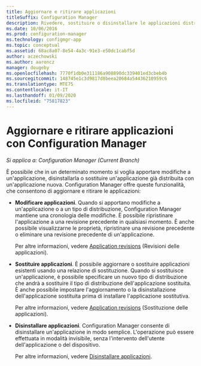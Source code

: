 ```yaml
---
title: Aggiornare e ritirare applicazioni
titleSuffix: Configuration Manager
description: Rivedere, sostituire o disinstallare le applicazioni distribuite con Configuration Manager.
ms.date: 10/06/2016
ms.prod: configuration-manager
ms.technology: configmgr-app
ms.topic: conceptual
ms.assetid: 68ac8a07-8e54-4a3c-91e3-e50dc1cabf5d
author: aczechowski
ms.author: aaroncz
manager: dougeby
ms.openlocfilehash: 7770f1db0e311186a908890dc339401ed3cbeb4b
ms.sourcegitcommit: 148745e1c3d9817d8beea20684a54436210959c6
ms.translationtype: MTE75
ms.contentlocale: it-IT
ms.lasthandoff: 01/09/2020
ms.locfileid: "75817823"
---
```

# <a name="update-and-retire-applications-with-configuration-manager"></a>Aggiornare e ritirare applicazioni con Configuration Manager

*Si applica a: Configuration Manager (Current Branch)*


È possibile che in un determinato momento si voglia apportare modifiche a un'applicazione, disinstallarla o sostituire un'applicazione già distribuita con un'applicazione nuova. Configuration Manager offre queste funzionalità, che consentono di aggiornare e ritirare le applicazioni:  

- **Modificare applicazioni**. Quando si apportano modifiche a un'applicazione o a un tipo di distribuzione, Configuration Manager mantiene una cronologia delle modifiche. È possibile ripristinare l'applicazione a una revisione precedente in qualsiasi momento. È anche possibile visualizzarne le proprietà, ripristinare una revisione precedente o eliminare una revisione precedente di un'applicazione.  

  Per altre informazioni, vedere [Application revisions](revise-and-supersede-applications.md#application-revisions) (Revisioni delle applicazioni).  

- **Sostituire applicazioni**. È possibile aggiornare o sostituire applicazioni esistenti usando una relazione di sostituzione. Quando si sostituisce un'applicazione, è possibile specificare un nuovo tipo di distribuzione che andrà a sostituire il tipo di distribuzione dell'applicazione sostituita. È anche possibile impostare l'aggiornamento o la disinstallazione dell'applicazione sostituita prima di installare l'applicazione sostitutiva.  

  Per altre informazioni, vedere [Application revisions](revise-and-supersede-applications.md#application-supersedence) (Sostituzione delle applicazioni).  

- **Disinstallare applicazioni**. Configuration Manager consente di disinstallare un'applicazione in modo semplice. L'operazione può essere effettuata in modalità invisibile, senza l'intervento dell'utente dell'applicazione o del dispositivo.  

  Per altre informazioni, vedere [Disinstallare applicazioni](uninstall-applications.md).  
